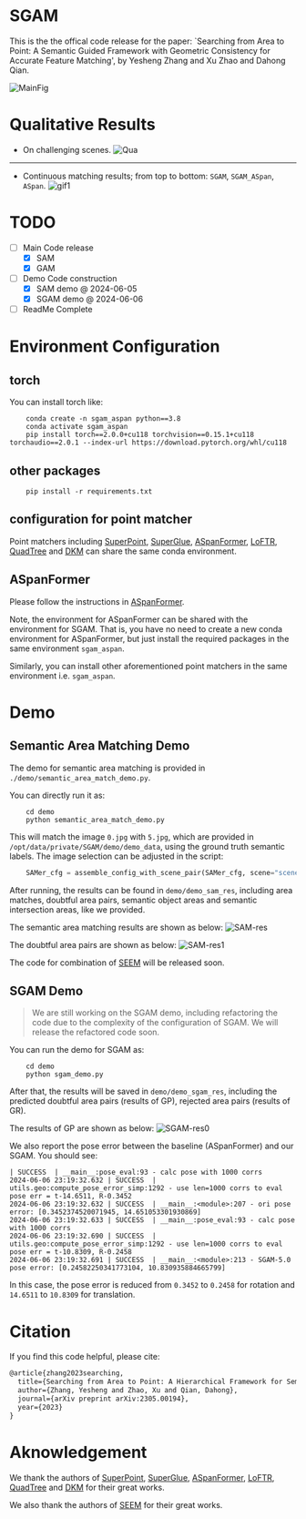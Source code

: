 <!--
 * @Author: EasonZhang
 * @Date: 2024-01-11 21:41:08
 * @LastEditors: Easonyesheng preacher@sjtu.edu.cn
 * @LastEditTime: 2024-06-05 16:28:41
 * @FilePath: /SGAM/README.md
 * @Description: ReadMe
 * 
 * Copyright (c) 2024 by EasonZhang, All Rights Reserved. 
-->
# SGAM
This is the the offical code release for the paper: `Searching from Area to Point: A Semantic Guided Framework  with Geometric Consistency for Accurate Feature Matching', by Yesheng Zhang and Xu Zhao and Dahong Qian.

![MainFig](./assets/FAPM.jpg)


# Qualitative Results
- On challenging scenes.
![Qua](./assets/QRExp.png)
---
- Continuous matching results; from top to bottom: `SGAM`, `SGAM_ASpan`, `ASpan`.
![gif1](./assets/QR1.gif)


# TODO
- [ ] Main Code release
    - [x] SAM
    - [x] GAM
- [ ] Demo Code construction
    - [x] SAM demo @ 2024-06-05
    - [x] SGAM demo @ 2024-06-06
- [ ] ReadMe Complete

# Environment Configuration

## torch
You can install torch like:
```shell
    conda create -n sgam_aspan python==3.8
    conda activate sgam_aspan
    pip install torch==2.0.0+cu118 torchvision==0.15.1+cu118 torchaudio==2.0.1 --index-url https://download.pytorch.org/whl/cu118
```

## other packages
```shell
    pip install -r requirements.txt
```

## configuration for point matcher

Point matchers including [SuperPoint](https://github.com/magicleap/SuperPointPretrainedNetwork), [SuperGlue](https://github.com/magicleap/SuperGluePretrainedNetwork), [ASpanFormer](https://github.com/apple/ml-aspanformer), [LoFTR](https://github.com/zju3dv/LoFTR), [QuadTree](https://github.com/Tangshitao/QuadTreeAttention) and [DKM](https://github.com/Parskatt/DKM) can share the same conda environment.

## ASpanFormer
Please follow the instructions in [ASpanFormer](https://github.com/apple/ml-aspanformer).

Note, the environment for ASpanFormer can be shared with the environment for SGAM. That is, you have no need to create a new conda environment for ASpanFormer, but just install the required packages in the same environment `sgam_aspan`. 

Similarly, you can install other aforementioned point matchers in the same environment i.e. `sgam_aspan`.


# Demo

## Semantic Area Matching Demo

The demo for semantic area matching is provided in `./demo/semantic_area_match_demo.py`.

You can directly run it as:

``` shell
    cd demo
    python semantic_area_match_demo.py
```

This will match the image `0.jpg` with `5.jpg`, which are provided in `/opt/data/private/SGAM/demo/demo_data`, using the ground truth semantic labels.
 The image selection can be adjusted in the script:
    
``` python
    SAMer_cfg = assemble_config_with_scene_pair(SAMer_cfg, scene="scene0002_00", pair0="0", pair1="5", out_path="")
```

After running, the results can be found in `demo/demo_sam_res`, including area matches, doubtful area pairs, semantic object areas and semantic intersection areas, like we provided.

The semantic area matching results are shown as below:
![SAM-res](./demo/demo_sam_res/scene0002_00_0_5/all_matched_area_0_5.jpg)

The doubtful area pairs are shown as below:
![SAM-res1](./demo/demo_sam_res/scene0002_00_0_5/doubted_matched_area_0_5.jpg)


The code for combination of [SEEM](https://github.com/UX-Decoder/Segment-Everything-Everywhere-All-At-Once) will be released soon.

## SGAM Demo
> We are still working on the SGAM demo, including refactoring the code due to the complexity of the configuration of SGAM. We will release the refactored code soon.

You can run the demo for SGAM as:

``` shell
    cd demo
    python sgam_demo.py
```
After that, the results will be saved in `demo/demo_sgam_res`, including the predicted doubtful area pairs (results of GP), rejected area pairs (results of GR).

The results of GP are shown as below:
![SGAM-res0](./demo/demo_sgam_res/scene0002_00_0_5/doubt_match_pred_best_match_area.jpg)

We also report the pose error between the baseline (ASpanFormer) and our SGAM. You should see:
``` shell
| SUCCESS  | __main__:pose_eval:93 - calc pose with 1000 corrs
2024-06-06 23:19:32.632 | SUCCESS  | utils.geo:compute_pose_error_simp:1292 - use len=1000 corrs to eval pose err = t-14.6511, R-0.3452
2024-06-06 23:19:32.632 | SUCCESS  | __main__:<module>:207 - ori pose error: [0.3452374520071945, 14.651053301930869]
2024-06-06 23:19:32.633 | SUCCESS  | __main__:pose_eval:93 - calc pose with 1000 corrs
2024-06-06 23:19:32.690 | SUCCESS  | utils.geo:compute_pose_error_simp:1292 - use len=1000 corrs to eval pose err = t-10.8309, R-0.2458
2024-06-06 23:19:32.691 | SUCCESS  | __main__:<module>:213 - SGAM-5.0 pose error: [0.24582250341773104, 10.830935884665799]
```

In this case, the pose error is reduced from `0.3452` to `0.2458` for rotation and `14.6511` to `10.8309` for translation.


# Citation
If you find this code helpful, please cite:

``` txt
@article{zhang2023searching,
  title={Searching from Area to Point: A Hierarchical Framework for Semantic-Geometric Combined Feature Matching},
  author={Zhang, Yesheng and Zhao, Xu and Qian, Dahong},
  journal={arXiv preprint arXiv:2305.00194},
  year={2023}
}
```

# Aknowledgement

We thank the authors of [SuperPoint](https://github.com/magicleap/SuperPointPretrainedNetwork), [SuperGlue](https://github.com/magicleap/SuperGluePretrainedNetwork), [ASpanFormer](https://github.com/apple/ml-aspanformer), [LoFTR](https://github.com/zju3dv/LoFTR), [QuadTree](https://github.com/Tangshitao/QuadTreeAttention) and [DKM](https://github.com/Parskatt/DKM) for their great works.

We also thank the authors of [SEEM](https://github.com/UX-Decoder/Segment-Everything-Everywhere-All-At-Once) for their great works.

